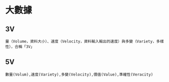 # 大數據
## 3V
```
量（Volume，資料大小）、速度（Velocity，資料輸入輸出的速度）與多變（Variety，多樣性），合稱「3V」

```
## 5V
```
數量(Volum),速度(Variety),多變(Velocity),價值(Value),準確性(Veracity)
